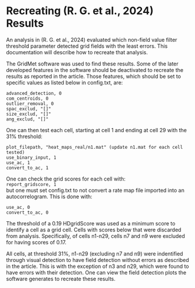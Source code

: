 Recreating (R. G. et al., 2024) Results
=======================================

An analysis in (R. G. et al., 2024) evaluated which non-field value filter threshold parameter detected grid fields with the least errors. This documentation will describe how to recreate that analysis.

The GridMet software was used to find these results. Some of the later developed features in the software should be deactivated to recreate the results as reported in the article. Those features, which should be set to specific values as listed below in config.txt, are:

```
advanced_detection, 0
com_centroids, 0
outlier_removal, 0
spac_exclud, "[]"
size_exclud, "[]"
ang_exclud, "[]"
```

One can then test each cell, starting at cell 1 and ending at cell 29 with the 31% threshold:
```
plot_filepath, "heat_maps_real/n1.mat" (update n1.mat for each cell tested)
use_binary_input, 1
use_ac, 1
convert_to_ac, 1
```

One can check the grid scores for each cell with:
<br>`report_gridscore, 1`
<br>but one must set config.txt to not convert a rate map file imported into an autocorrelogram.
This is done with:
```
use_ac, 0
convert_to_ac, 0
```
The threshold of a 0.19 HDgridScore was used as a minimum score to identify a cell as a grid cell. Cells with scores below that were discarded from analysis. Specifically, of cells n1-n29, cells n7 and n9 were excluded for having scores of 0.17.

All cells, at threshold 31%, n1-n29 (excluding n7 and n9) were indentified through visual detection to have field detection without errors as described in the article. This is with the exception of n3 and n29, which were found to have errors with their detection. One can view the field detection plots the software generates to recreate these results.
